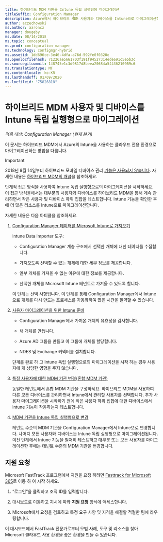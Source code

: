 ```yaml
---
title: 하이브리드 MDM 자원을 Intune 독립 실행형에 마이그레이션
titleSuffix: Configuration Manager
description: Azure에서 하이브리드 MDM 사용자와 디바이스를 Intune으로 마이그레이션하는 방법을 알아봅니다.
author: aczechowski
ms.author: aaroncz
manager: dougeby
ms.date: 08/14/2018
ms.topic: conceptual
ms.prod: configuration-manager
ms.technology: configmgr-hybrid
ms.assetid: 1dd696ce-3e46-4dfa-a76d-592fe0f0320e
ms.openlocfilehash: 71226ae5661703f191f94527314ede691c5e5b3c
ms.sourcegitcommit: 148745e1c3d9817d8beea20684a54436210959c6
ms.translationtype: MT
ms.contentlocale: ko-KR
ms.lasthandoff: 01/09/2020
ms.locfileid: "75826818"
---
```

# <a name="migrate-hybrid-mdm-users-and-devices-to-intune-standalone"></a>하이브리드 MDM 사용자 및 디바이스를 Intune 독립 실행형으로 마이그레이션

*적용 대상: Configuration Manager (현재 분기)*    

이 문서는 하이브리드 MDM에서 Azure의 Intune을 사용하는 클라우드 전용 환경으로 마이그레이션하는 방법을 다룹니다. 

> [!Important]  
> 2018년 8월 14일부터 하이브리드 모바일 디바이스 관리 [기능은 사용되지 않습니다](/sccm/core/plan-design/changes/deprecated/removed-and-deprecated-cmfeatures). 자세한 내용은 [하이브리드 MDM의 개념](/sccm/mdm/understand/hybrid-mobile-device-management)을 참조하세요.<!--Intune feature 2683117-->  


단계적 접근 방식을 사용하여 Intune 독립 실행형으로의 마이그레이션을 시작하세요. 이 접근 방식을에서는 대부분의 사용자와 디바이스를 하이브리드 MDM을 통해 계속 관리하면서 작은 사용자 및 디바이스 하위 집합을 테스트합니다. Intune 기능을 확인한 후에 더 많은 리소스를 Intune으로 마이그레이션합니다.    

자세한 내용은 다음 아티클을 참조하세요.    
  
1. [Configuration Manager 데이터를 Microsoft Intune로 가져오기](migrate-import-data.md)   

    Intune Data Importer 도구:  

    - Configuration Manager 계층 구조에서 선택한 개체에 대한 데이터를 수집합니다.  

    - 가져오도록 선택할 수 있는 개체에 대한 세부 정보를 제공합니다.   

    - 일부 개체를 가져올 수 없는 이유에 대한 정보를 제공합니다.  

    - 선택한 개체를 Microsoft Intune 테넌트로 가져올 수 있도록 합니다.  

    이 단계는 선택 사항입니다. 이 단계를 통해 Configuration Manager에서 Intune으로 개체를 다시 만드는 프로세스를 자동화하여 많은 시간을 절약할 수 있습니다.  

2. [사용자 마이그레이션을 위한 Intune 준비](migrate-prepare-intune.md)    

    - Configuration Manager에서 가져온 개체의 유효성을 검사합니다.  

    - 새 개체를 만듭니다.  

    - Azure AD 그룹을 만들고 이 그룹에 개체를 할당합니다.  

    - NDES 및 Exchange 커넥터를 설치합니다.  

    단계를 완료 하 고 Intune 독립 실행형으로의 마이그레이션을 시작 하는 경우 사용자에 게 상당한 영향을 주지 않습니다.   

3. [특정 사용자에 대한 MDM 기관 변경(혼합 MDM 기관)](migrate-mixed-authority.md)    

    동일한 테넌트에서 혼합 MDM 기관을 구성하세요. 하이브리드 MDM을 사용하여 다른 모든 디바이스를 관리하면서 Intune에서 관리할 사용자를 선택합니다. 추가 사용자 마이그레이션을 시작하기 전에 작은 사용자 하위 집합에 대한 디바이스에서 Intune 기능이 작동하는지 테스트합니다.   

4. [MDM 기관을 Intune 독립 실행형으로 변경](change-mdm-authority.md)     

    테넌트 수준의 MDM 기관을 Configuration Manager에서 Intune으로 변경합니다. 나머지 모든 사용자와 디바이스는 Intune 독립 실행형으로 마이그레이션됩니다. 이전 단계에서 Intune 기능을 철저히 테스트하고 대부분 또는 모든 사용자를 마이그레이션한 후에는 테넌트 수준의 MDM 기관을 변경합니다.



## <a name="request-assistance"></a>지원 요청
<!--Intune bug 2339232-->
Microsoft FastTrack 프로그램에서 지원을 요청 하려면 [Fasttrack for Microsoft 365](https://fasttrack.microsoft.com/microsoft365/capabilities?view=security)로 이동 하 여 시작 하세요.

1. “로그인”을 클릭하고 조직 ID를 입력합니다.  

2. 대시보드로 이동하고 지시에 따라 **지원 요청** 양식에 액세스합니다.    

3. Microsoft에서 요청을 검토하고 특정 요구 사항 및 자격을 해결할 적절한 팀에 라우팅합니다.  

이 대시보드에서 FastTrack 전문가로부터 모범 사례, 도구 및 리소스를 찾아 Microsoft 클라우드 사용 환경을 좋은 환경을 만들 수 있습니다.

